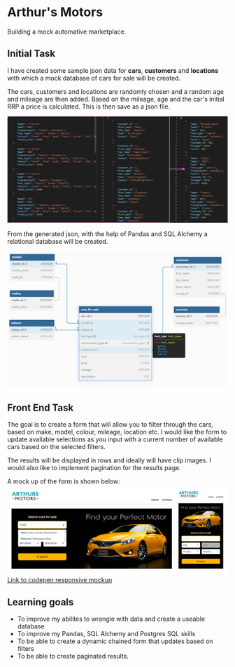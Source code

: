 # Arthur's Motors
Building a mock automative marketplace.

## Initial Task
I have created some sample json data for **cars**, **customers** and **locations** with which a mock database of cars for sale will be created.

The cars, customers and locations are randomly chosen and a random age and mileage are then added. Based on the mileage, age and the car's initial RRP a price is calculated. This is then save as a json file.

![cars for sale json](images/readme/cars_for_sale_json.jpg)

From the generated json, with the help of Pandas and SQL Alchemy a relational database will be created.

![cars for sale entity relationship diagram](images/readme/cars-for-sale-ERD.png)

## Front End Task

The goal is to create a form that will allow you to filter through the cars, based on make, model, colour, mileage, location etc. I would like the form to update available selections as you input with a current number of available cars based on the selected filters.

The results will be displayed in rows and ideally will have clip images. I would also like to implement pagination for the results page.

A mock up of the form is shown below:
![mockup of car image with search form](images/readme/mock_up_search_form.jpg)
[Link to codepen responsive mockup](https://codepen.io/rpg2019/pen/QwLEpwj)

## Learning goals

- To improve my abilites to wrangle with data and create a useable database
- To improve my Pandas, SQL Alchemy and Postgres SQL skills
- To be able to create a dynamic chained form that updates based on filters
- To be able to create paginated results.
